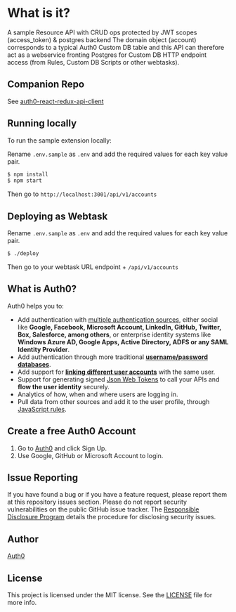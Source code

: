 # What is it?

A sample Resource API with CRUD ops protected by JWT scopes (access_token) & postgres backend
The domain object (account) corresponds to a typical Auth0 Custom DB table and this API can
therefore act as a webservice fronting Postgres for Custom DB HTTP endpoint access (from Rules, Custom DB Scripts or other webtasks).

## Companion Repo

See [auth0-react-redux-api-client](https://github.com/tawawa/auth0-react-redux-api-client)

## Running locally

To run the sample extension locally:

Rename `.env.sample` as `.env` and add the required values for each key value pair.

```bash
$ npm install
$ npm start
```

Then go to `http://localhost:3001/api/v1/accounts`

## Deploying as Webtask 

Rename `.env.sample` as `.env` and add the required values for each key value pair.

```bash
$ ./deploy 
```

Then go to your webtask URL endpoint + `/api/v1/accounts`


## What is Auth0?

Auth0 helps you to:

* Add authentication with [multiple authentication sources](https://docs.auth0.com/identityproviders), either social like **Google, Facebook, Microsoft Account, LinkedIn, GitHub, Twitter, Box, Salesforce, among others**, or enterprise identity systems like **Windows Azure AD, Google Apps, Active Directory, ADFS or any SAML Identity Provider**.
* Add authentication through more traditional **[username/password databases](https://docs.auth0.com/mysql-connection-tutorial)**.
* Add support for **[linking different user accounts](https://docs.auth0.com/link-accounts)** with the same user.
* Support for generating signed [Json Web Tokens](https://docs.auth0.com/jwt) to call your APIs and **flow the user identity** securely.
* Analytics of how, when and where users are logging in.
* Pull data from other sources and add it to the user profile, through [JavaScript rules](https://docs.auth0.com/rules).

## Create a free Auth0 Account

1. Go to [Auth0](https://auth0.com/signup) and click Sign Up.
2. Use Google, GitHub or Microsoft Account to login.

## Issue Reporting

If you have found a bug or if you have a feature request, please report them at this repository issues section. Please do not report security vulnerabilities on the public GitHub issue tracker. The [Responsible Disclosure Program](https://auth0.com/whitehat) details the procedure for disclosing security issues.

## Author

[Auth0](auth0.com)

## License

This project is licensed under the MIT license. See the [LICENSE](LICENSE) file for more info.
